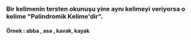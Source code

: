 ### Bir kelimenin tersten okunuşu yine aynı kelimeyi veriyorsa o kelime "Palindromik Kelime'dir".

#### **Örnek : abba , asa , kavak, kayak**